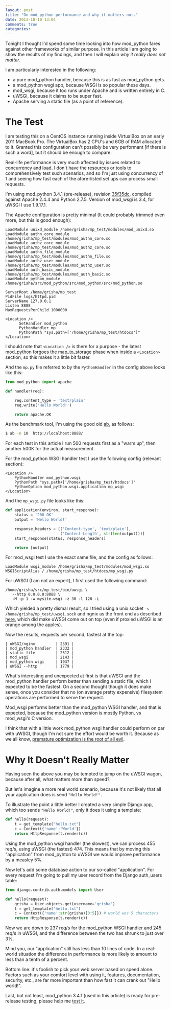 ```yaml
---
layout: post
title: "On mod_python performance and why it matters not."
date: 2013-10-10 13:04
comments: true
categories:
---
```


Tonight I thought I'd spend some time looking into how mod_python
fares against other frameworks of similar purpose. In this article I
am going to show the results of my findings, and then I will explain
*why it really does not matter*.

I am particularly interested in the following:

- a pure mod_python handler, because this is as fast as mod_python gets.
- a mod_python wsgi app, because WSGI is so popular these days.
- mod_wsgi, because it too runs under Apache and is written entirely in C.
- uWSGI, because it claims to be super fast.
- Apache serving a static file (as a point of reference).

# The Test

I am testing this on a CentOS instance running inside VirtualBox on an
early 2011 MacBook Pro. The VirtualBox has 2 CPU's and 6GB of RAM
allocated to it. Granted this configuration can't possibly be very
performant [if there is such a word], but it should be enough to
compare.

Real-life performance is very much affected by issues related to
concurrency and load. I don't have the resources or tools to
comprehensively test such scenarios, and so I'm just using concurrency
of 1 and seeing how fast each of the afore-listed set ups can process
small requests.

I'm using mod_python 3.4.1 (pre-release), revision
[35f35dc](https://github.com/grisha/mod_python/tree/35f35dc2a8d23e92e5c8dc7dccea2a1b6bcc353e),
compiled against Apache 2.4.4 and Python 2.7.5. Version of mod_wsgi is
3.4, for uWSGI I use 1.9.17.1.

The Apache configuration is pretty minimal (It could probably trimmed
even more, but this is good enough):

```
LoadModule unixd_module /home/grisha/mp_test/modules/mod_unixd.so
LoadModule authn_core_module /home/grisha/mp_test/modules/mod_authn_core.so
LoadModule authz_core_module /home/grisha/mp_test/modules/mod_authz_core.so
LoadModule authn_file_module /home/grisha/mp_test/modules/mod_authn_file.so
LoadModule authz_user_module /home/grisha/mp_test/modules/mod_authz_user.so
LoadModule auth_basic_module /home/grisha/mp_test/modules/mod_auth_basic.so
LoadModule python_module /home/grisha/src/mod_python/src/mod_python/src/mod_python.so

ServerRoot /home/grisha/mp_test
PidFile logs/httpd.pid
ServerName 127.0.0.1
Listen 8888
MaxRequestsPerChild 1000000

<Location />
      SetHandler mod_python
      PythonHandler mp
      PythonPath "sys.path+['/home/grisha/mp_test/htdocs']"
</Location>
```

I should note that `<Location />` is there for a purpose - the latest
mod_python forgoes the map_to_storage phase when inside a `<Location>`
section, so this makes it a little bit faster.

And the `mp.py` file referred to by the `PythonHandler` in the config
above looks like this:

```python
from mod_python import apache

def handler(req):

    req.content_type = 'text/plain'
    req.write('Hello World!')

    return apache.OK
```

As the benchmark tool, I'm using the good old
[ab](http://httpd.apache.org/docs/2.4/programs/ab.html), as follows:

```sh
$ ab -n 10  http://localhost:8888/
```

For each test in this article I run 500 requests first as a "warm up",
then another 500K for the actual measurement.

For the mod_python WSGI handler test I use the following config (relevant section):

```
<Location />
    PythonHandler mod_python.wsgi
    PythonPath "sys.path+['/home/grisha/mp_test/htdocs']"
    PythonOption mod_python.wsgi.application mp_wsgi
</Location>
```

And the `mp_wsgi.py` file looks like this:

```python
def application(environ, start_response):
    status = '200 OK'
    output = 'Hello World!'

    response_headers = [('Content-type', 'text/plain'),
                        ('Content-Length', str(len(output)))]
    start_response(status, response_headers)

    return [output]
```

For mod_wsgi test I use the exact same file, and the config as follows:

```
LoadModule wsgi_module /home/grisha/mp_test/modules/mod_wsgi.so
WSGIScriptAlias / /home/grisha/mp_test/htdocs/mp_wsgi.py
```

For uWSGI (I am not an expert), I first used the following command:
```
/home/grisha/src/mp_test/bin/uwsgi \
   --http 0.0.0.0:8888 \
   -M -p 1 -w mysite.wsgi -z 30 -l 120 -L
```

Which yielded a pretty dismal result, so I tried using a unix socket
`-s /home/grisha/mp_test/uwsgi.sock` and ngnix as
the front end as described
[here](http://nichol.as/benchmark-of-python-web-servers), which did
make uWSGI come out on top (even if proxied uWSGI is an orange among
the apples).


Now the results, requests per second, fastest at the top:

```
| uWSGI/nginx         | 2391 |
| mod_python handler  | 2332 |
| static file         | 2312 |
| mod_wsgi            | 2143 |
| mod_python wsgi     | 1937 |
| uWSGI --http        | 1779 |
```

What's interesting and unexpected at first is that uWSGI and the
mod_python handler perform better than sending a static file, which I
expected to be the fastest. On a second thought though it does make
sense, once you consider that no (on average pretty expensive)
filesystem operations are performed to serve the request.

Mod_wsgi performs better than the mod_python WSGI handler, and that is
expected, because the mod_python version is mostly Python, vs
mod_wsgi's C version.

I think that with a little work mod_python wsgi handler could perform
on par with uWSGI, though I'm not sure the effort would be worth
it. Because as we all know,
[premature optimization is the root of all evil](http://en.wikiquote.org/wiki/Donald_Knuth#Computer_Programming_as_an_Art_.281974.29).

# Why It Doesn't Really Matter

Having seen the above you may be tempted to jump on the uWSGI wagon,
because after all, what matters more than speed?

But let's imagine a more real world scenario, because it's not likely
that all your application does is send `"Hello World!".`

To illustrate the point a little better I created a very simple Django
app, which too sends `"Hello World!"`, only it does it using a template:

```python
def hello(request):
    t = get_template("hello.txt")
    c = Context({'name':'World'})
    return HttpResponse(t.render(c))
```

Using the mod_python wsgi handler (the slowest), we can process 455
req/s, using uWSGI (the fastest) 474. This means that by moving this
"application" from mod_pyhton to uWSGI we would improve performance by
a measley 5%.

Now let's add some database action to our so-called "application". For
every request I'm going to pull my user record from the Django
auth_users table:

```python
from django.contrib.auth.models import User

def hello(request):
    grisha = User.objects.get(username='grisha')
    t = get_template("hello.txt")
    c = Context({'name':str(grisha)[0:5]}) # world was 5 characters
    return HttpResponse(t.render(c))
```

Now we are down to 237 req/s for the mod_python WSGI handler and 245
req/s in uWSGI, and the difference between the two has shrunk to just
over 3%.

Mind you, our "application" still has less than 10 lines of code. In a
real-world situation the difference in performance is more likely to
amount to less than a tenth of a percent.

Bottom line: it's foolish to pick your web server based on speed
alone. Factors such as your comfort level with using it, features,
documentation, security, etc., are far more important than how fast it
can crank out "Hello world!".

Last, but not least, mod_python 3.4.1 (used in this article) is
ready for pre-release testing, please help me [test it](https://github.com/grisha/mod_python/issues/4).

